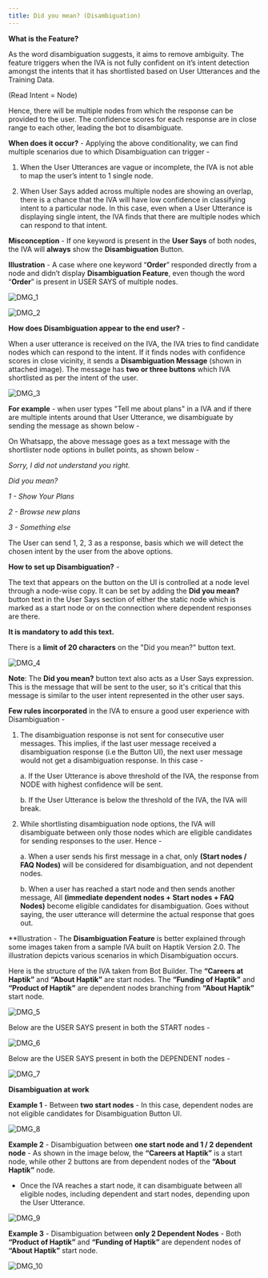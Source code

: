 ```yaml
---
title: Did you mean? (Disambiguation)
---
```


**What is the Feature?**

As the word disambiguation suggests, it aims to remove ambiguity. The feature triggers when the IVA is not fully confident on it’s intent detection amongst the intents that it has shortlisted based on User Utterances and the Training Data.

(Read Intent = Node)

Hence, there will be multiple nodes from which the response can be provided to the user. The confidence scores for each response are in close range to each other, leading the bot to disambiguate.

**When does it occur?** - Applying the above conditionality, we can find multiple scenarios due to which Disambiguation can trigger - 

1. When the User Utterances are vague or incomplete, the IVA is not able to map the user’s intent to 1 single node.

2. When User Says added across multiple nodes are showing an overlap, there is a chance that the IVA will have low confidence in classifying intent to a particular node. In this case, even when a User Utterance is displaying single intent, the IVA finds that there are multiple nodes which can respond to that intent.

**Misconception** - If one keyword is present in the **User Says** of both nodes, the IVA will **always** show the **Disambiguation** Button.

**Illustration** - A case where one keyword “**Order**” responded directly from a node and didn’t display **Disambiguation Feature**, even though the word “**Order**” is present in USER SAYS of multiple nodes.

![DMG_1](assets/DMG_1.png)

![DMG_2](assets/DMG_2.png)

**How does Disambiguation appear to the end user?** - 

When a user utterance is received on the IVA, the IVA tries to find candidate nodes which can respond to the intent. If it finds nodes with confidence scores in close vicinity, it sends a **Disambiguation Message** (shown in attached image). The message has **two or three buttons** which IVA shortlisted as per the intent of the user. 

![DMG_3](assets/DMG_3.png)

**For example** - when user types "Tell me about plans" in a IVA and if there are multiple intents around that User Utterance, we disambiguate by sending the message as shown below -

On Whatsapp, the above message goes as a text message with the shortlister node options in bullet points, as shown below - 

*Sorry, I did not understand you right.*

*Did you mean?*

*1 - Show Your Plans*

*2 - Browse new plans*

*3 - Something else*

The User can send 1, 2, 3 as a response, basis which we will detect the chosen intent by the user from the above options.

**How to set up Disambiguation?** - 

The text that appears on the button on the UI is controlled at a node level through a node-wise copy. It can be set by adding the **Did you mean?** button text in the User Says section of either the static node which is marked as a start node or on the connection where dependent responses are there. 

**It is mandatory to add this text.**

There is a **limit of 20 characters** on the "Did you mean?" button text.

![DMG_4](assets/bot-builder-disambiguation/static-node-disambiguation.png)

**Note**: The **Did you mean?** button text also acts as a User Says expression. This is the message that will be sent to the user, so it's critical that this message is similar to the user intent represented in the other user says.

**Few rules incorporated** in the IVA to ensure a good user experience with Disambiguation - 

1. The disambiguation response is not sent for consecutive user messages. This implies, if the last user message received a disambiguation response (i.e the Button UI), the next user message would not get a disambiguation response. In this case - 

    a. If the User Utterance is above threshold of the IVA, the response from NODE with highest confidence will be sent.

    b. If the User Utterance is below the threshold of the IVA, the IVA will break.

2. While shortlisting disambiguation node options, the IVA will disambiguate between only those nodes which are eligible candidates for sending responses to the user. Hence - 

    a. When a user sends his first message in a chat, only **(Start nodes / FAQ Nodes)** will be considered for disambiguation, and not dependent nodes.
    
    b. When a user has reached a start node and then sends another message, All **(immediate dependent nodes + Start nodes + FAQ Nodes)** become eligible candidates for disambiguation. Goes without saying, the user utterance will determine the actual response that goes out.
 
**Illustration - The **Disambiguation Feature** is better explained through some images taken from a sample IVA built on Haptik Version 2.0. The illustration depicts various scenarios in which Disambiguation occurs.

Here is the structure of the IVA taken from Bot Builder. The **“Careers at Haptik”** and **“About Haptik”** are start nodes. The **“Funding of Haptik”** and **“Product of Haptik”** are dependent nodes branching from **“About Haptik”** start node.

![DMG_5](assets/DMG_5.png)

Below are the USER SAYS present in both the START nodes - 

![DMG_6](assets/DMG_6.png)
  
Below are the USER SAYS present in both the DEPENDENT nodes - 

![DMG_7](assets/bot-builder-disambiguation/dependent-disambiguation.png)

**Disambiguation at work**

**Example 1** - Between **two start nodes** - In this case, dependent nodes are not eligible candidates for Disambiguation Button UI. 

![DMG_8](assets/DMG_8.png)

**Example 2** - Disambiguation between **one start node and 1 / 2 dependent node** - As shown in the image below, the **“Careers at Haptik”** is a start node, while other 2 buttons are from dependent nodes of the **“About Haptik”** node.

- Once the IVA reaches a start node, it can disambiguate between all eligible nodes, including dependent and start nodes, depending upon the User Utterance.

![DMG_9](assets/DMG_9.png)

**Example 3** - Disambiguation between **only 2 Dependent Nodes** - Both **“Product of Haptik”** and **“Funding of Haptik”** are dependent nodes of **“About Haptik”** start node.

![DMG_10](assets/DMG_10.png)

